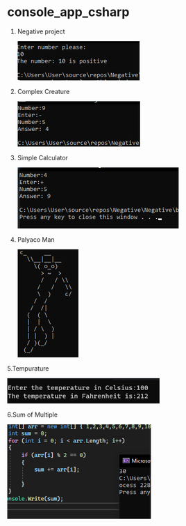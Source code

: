 # console_app_csharp

1. Negative project 
   

   ![Negative project](positive.png)
2. Complex Creature 


   ![Complex Creature](answer.png)
3. Simple Calculator


   ![Simple Calculator](simple_calculator.png)
4. Palyaco Man 

   
   ![palyacoman](palyacoman.png)

5.Tempurature 

   
   ![Tempurature](tempurature.png)


6.Sum of Multiple



   ![Sumof](digit.png)